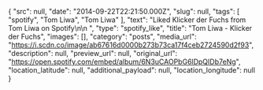 {
  "src": null,
  "date": "2014-09-22T22:21:50.000Z",
  "slug": null,
  "tags": [
    "spotify",
    "Tom Liwa",
    "Tom Liwa"
  ],
  "text": "Liked Klicker der Fuchs from Tom Liwa on Spotify\n\n ",
  "type": "spotify_like",
  "title": "Tom Liwa - Klicker der Fuchs",
  "images": [],
  "category": "posts",
  "media_url": "https://i.scdn.co/image/ab67616d0000b273b73ca17f4ceb2724590d2f93",
  "description": null,
  "preview_url": null,
  "original_url": "https://open.spotify.com/embed/album/6N3uCAOPbG6lDpQIDb7eNg",
  "location_latitude": null,
  "additional_payload": null,
  "location_longitude": null
}